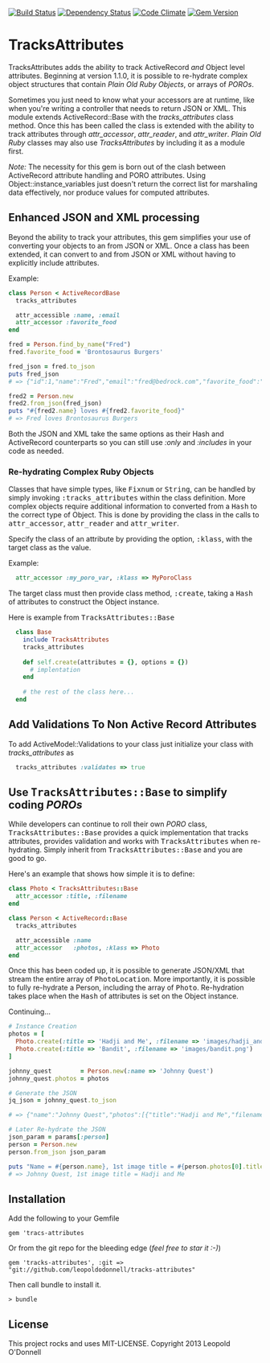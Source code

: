 
[![Build Status](https://travis-ci.org/leopoldodonnell/tracks-attributes.png?branch=master)](https://travis-ci.org/leopoldodonnell/tracks-attributes)
[![Dependency Status](https://gemnasium.com/leopoldodonnell/tracks-attributes.png)](https://gemnasium.com/leopoldodonnell/tracks-attributes)
[![Code Climate](https://codeclimate.com/github/leopoldodonnell/tracks-attributes.png)](https://codeclimate.com/github/leopoldodonnell/tracks-attributes)
[![Gem Version](https://fury-badge.herokuapp.com/rb/tracks-attributes.png)](http://badge.fury.io/rb/tracks-attributes)

# TracksAttributes

TracksAttributes adds the ability to track ActiveRecord *and* Object level attributes. Beginning at version 1.1.0, it is
possible to re-hydrate complex object structures that contain *Plain Old Ruby Objects*, or arrays of *POROs*.

Sometimes you just need to know what your accessors are at runtime, like when you're writing a controller that
needs to return JSON or XML. This module extends ActiveRecord::Base with the *tracks_attributes* class method. Once this has 
been called the class is extended with the ability to track attributes through *attr_accessor*, *attr_reader*, and *attr_writer*.
*Plain Old Ruby* classes may also use *TracksAttributes* by including it as a module first.

*Note:* The necessity for this gem is born out of the clash between ActiveRecord attribute handling and PORO attributes. Using
Object::instance_variables just doesn't return the correct list for marshaling data effectively, nor produce values for computed
attributes.

## Enhanced JSON and XML processing

Beyond the ability to track your attributes, this gem simplifies your use of converting your objects to an from JSON or XML.
Once a class has been extended, it can convert to and from JSON or XML without having to explicitly include attributes.

Example:

```ruby
class Person < ActiveRecordBase
  tracks_attributes

  attr_accessible :name, :email
  attr_accessor :favorite_food
end

fred = Person.find_by_name("Fred")
fred.favorite_food = 'Brontosaurus Burgers'

fred_json = fred.to_json
puts fred_json
# => {"id":1,"name":"Fred","email":"fred@bedrock.com","favorite_food":"Brontosaurus Burgers"}

fred2 = Person.new
fred2.from_json(fred_json)
puts "#{fred2.name} loves #{fred2.favorite_food}"
# => Fred loves Brontosaurus Burgers
```

Both the JSON and XML take the same options as their Hash and ActiveRecord counterparts so you can still
use *:only* and *:includes* in your code as needed.

### Re-hydrating Complex Ruby Objects

Classes that have simple types, like <tt>Fixnum</tt> or <tt>String</tt>, can be handled by simply invoking
<tt>:tracks_attributes</tt> within the class definition. More complex objects require additional information
to converted from a <tt>Hash</tt> to the correct type of Object. This is done by providing the class in the 
calls to <tt>attr_accessor</tt>, <tt>attr_reader</tt> and <tt>attr_writer</tt>.

Specify the class of an attribute by providing the option, <tt>:klass</tt>, with the target class as the value.

Example:

```ruby
  attr_accessor :my_poro_var, :klass => MyPoroClass
```

The target class must then provide  class method, <tt>:create</tt>, taking a <tt>Hash</tt> of attributes to
construct the Object instance.

Here is example from <tt>TracksAttributes::Base</tt>

```ruby
  class Base
    include TracksAttributes
    tracks_attributes
    
    def self.create(attributes = {}, options = {})
      # implentation
    end
    
    # the rest of the class here...
  end
```

## Add Validations To Non Active Record Attributes

To add ActiveModel::Validations to your class just initialize your class with *tracks_attributes* as

```ruby
  tracks_attributes :validates => true
```

## Use <tt>TracksAttributes::Base</tt> to simplify coding *POROs*

While developers can continue to roll their own *PORO* class, <tt>TracksAttributes::Base</tt> provides a
quick implementation that tracks attributes, provides validation and works with <tt>TracksAttributes</tt>
when re-hydrating. Simply inherit from <tt>TracksAttributes::Base</tt> and you are good to go.

Here's an example that shows how simple it is to define:

```ruby
class Photo < TracksAttributes::Base
  attr_accessor :title, :filename
end

class Person < ActiveRecord::Base
  tracks_attributes

  attr_accessible :name 
  attr_accessor   :photos, :klass => Photo
end
```

Once this has been coded up, it is possible to generate JSON/XML that stream the entire array of
<tt>PhotoLocation</tt>. More importantly, it is possible to fully re-hydrate a Person, including
the array of <tt>Photo</tt>. Re-hydration takes place when the <tt>Hash</tt> of attributes is set
on the Object instance.

Continuing...

```ruby
# Instance Creation
photos = [ 
  Photo.create(:title => 'Hadji and Me', :filename => 'images/hadji_and_me.png'),
  Photo.create(:title => 'Bandit', :filename => 'images/bandit.png')
]

johnny_quest        = Person.new(:name => 'Johnny Quest')
johnny_quest.photos = photos

# Generate the JSON
jq_json = johnny_quest.to_json

# => {"name":"Johnny Quest","photos":[{"title":"Hadji and Me","filename":"images/hadji_and_me.png"},{"title":"Bandit","filename":"images/bandit.png"}]}

# Later Re-hydrate the JSON
json_param = params[:person]
person = Person.new
person.from_json json_param

puts "Name = #{person.name}, 1st image title = #{person.photos[0].title}"
# => Johnny Quest, 1st image title = Hadji and Me

```

## Installation

Add the following to your Gemfile
    
    gem 'tracs-attributes

Or from the git repo for the bleeding edge (*feel free to star it :-)*)

    gem 'tracks-attributes', :git => "git://github.com/leopoldodonnell/tracks-attributes"

Then call bundle to install it.

    > bundle

## License

This project rocks and uses MIT-LICENSE. Copyright 2013 Leopold O'Donnell